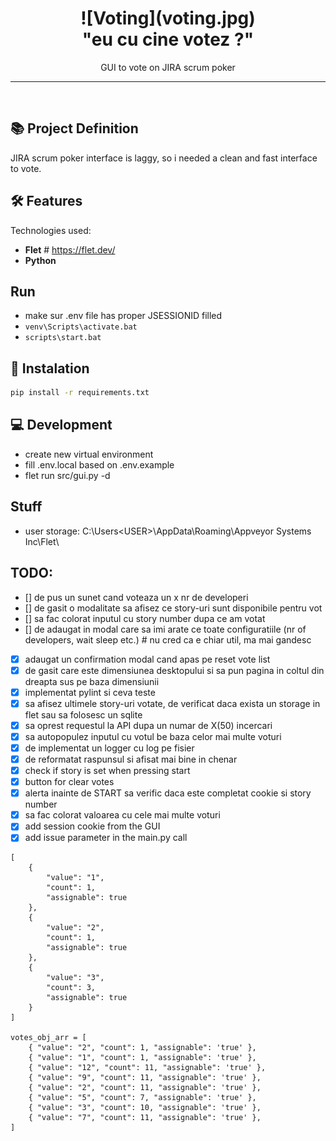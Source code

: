 
<h1 align="center">
![Voting](voting.jpg)
<br>
  "eu cu cine votez ?"
</h1>

<p align="center">GUI to vote on JIRA scrum poker</p>

<hr />
<br />


## 📚 Project Definition

JIRA scrum poker interface is laggy, so i needed a clean and fast interface to vote.


## 🛠️ Features

Technologies used:

- **Flet** # https://flet.dev/
- **Python**

## Run
- make sur .env file has proper JSESSIONID filled
- ```venv\Scripts\activate.bat```
- ```scripts\start.bat```

## 🚀 Instalation
```sh
pip install -r requirements.txt
```

## 💻 Development
- create new virtual environment
- fill .env.local based on .env.example
- flet run src/gui.py -d

## Stuff
- user storage: C:\Users\<USER>\AppData\Roaming\Appveyor Systems Inc\Flet\

## TODO:
- [] de pus un sunet cand voteaza un x nr de developeri
- [] de gasit o modalitate sa afisez ce story-uri sunt disponibile pentru vot
- [] sa fac colorat inputul cu story number dupa ce am votat
- [] de adaugat in modal care sa imi arate ce toate configuratiile (nr of developers, wait sleep etc.) # nu cred ca e chiar util, ma mai gandesc
- [x] adaugat un confirmation modal cand apas pe reset vote list
- [x] de gasit care este dimensiunea desktopului si sa pun pagina in coltul din dreapta sus pe baza dimensiunii
- [x] implementat pylint si ceva teste
- [x] sa afisez ultimele story-uri votate, de verificat daca exista un storage in flet sau sa folosesc un sqlite
- [x] sa oprest requestul la API dupa un numar de X(50) incercari
- [x] sa autopopulez inputul cu votul be baza celor mai multe voturi
- [x] de implementat un logger cu log pe fisier
- [x] de reformatat raspunsul si afisat mai bine in chenar
- [x] check if story is  set when pressing start
- [x] button for clear votes
- [x] alerta inainte de START sa verific daca este completat cookie si story number
- [x] sa fac colorat valoarea cu cele mai multe voturi
- [x] add  session cookie from the GUI
- [x] add issue parameter in the main.py call

```
[
    {
        "value": "1",
        "count": 1,
        "assignable": true
    },
    {
        "value": "2",
        "count": 1,
        "assignable": true
    },
    {
        "value": "3",
        "count": 3,
        "assignable": true
    }
]

votes_obj_arr = [
    { "value": "2", "count": 1, "assignable": 'true' },
    { "value": "1", "count": 1, "assignable": 'true' },
    { "value": "12", "count": 11, "assignable": 'true' },
    { "value": "9", "count": 11, "assignable": 'true' },
    { "value": "2", "count": 11, "assignable": 'true' },
    { "value": "5", "count": 7, "assignable": 'true' },
    { "value": "3", "count": 10, "assignable": 'true' },
    { "value": "7", "count": 11, "assignable": 'true' },
]
```